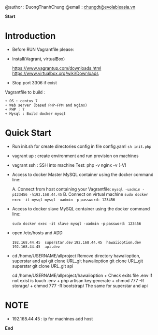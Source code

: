 
@author : DuongThanhChung
@email : chungdt@evolableasia.vn

************************************************Start************************************************

# Introduction

* Before RUN Vagrantfile please: 

+ Install(Vagrant, virtualBox)

	https://www.vagrantup.com/downloads.html
	https://www.virtualbox.org/wiki/Downloads

+ Stop port 3306 if exist

Vagrantfile to build : 

	+ OS : centos 7
	+ Web server (based PHP-FPM and Nginx)
	+ PHP : 7
	+ Mysql : Build docker mysql 

# Quick Start

+ Run init.sh for create directories config in file config.yaml
	`sh init.php`	
+ vagrant up : create environment and run provision on machines

+ vagrant ssh :  SSH into machine
 	Test:
		php -v
		nginx -v (-V)

+ Access to docker Master MySQL container using the docker command line:

	A. Connect from host containing your Vagrantfile: 
		`mysql -uadmin -p123456 -h192.168.44.45`
	B. Connect on virtual machine
		`sudo docker exec -it mysql mysql -uadmin -p`
		`password: 123456`
 
+ Access to docker slave MySQL container using the docker command line:

	`sudo docker exec -it slave mysql -uadmin -p`
	`password: 123456`

+ open /etc/hosts and ADD 

	`192.168.44.45  superstar.dev`
	`192.168.44.45  hawaiioption.dev`
	`192.168.44.45  api.dev`

+ cd /home/USERNAME/allproject
Remove directory hawaiioption, superstar and api
	git clone URL_git hawaiioption
	git clone URL_git superstar
	git clone URL_git api

	cd /home/USERNAME/allproject/hawaiioption
		+ Check exits file .env if not exist is touch .env
		+ php artisan key:generate
		+ chmod 777 -R storage/
		+ chmod 777 -R bootstrap/
	The same for superstar and api
# NOTE
+ 192.168.44.45 : ip for machines add host

************************************************End************************************************

